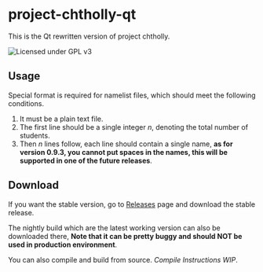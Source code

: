 # project-chtholly-qt
This is the Qt rewritten version of project chtholly.

![Licensed under GPL v3](https://www.gnu.org/graphics/gplv3-with-text-136x68.png)


## Usage
Special format is required for namelist files, which should meet the following conditions.

1. It must be a plain text file.
2. The first line should be a single integer *n*, denoting the total number of students.
3. Then *n* lines follow, each line should contain a single name, **as for version 0.9.3, you cannot put spaces in the names, this will be supported in one of the future releases**.


## Download

If you want the stable version, go to [Releases](https://github.com/Ravenclaw-OIer/project-chtholly-qt/releases) page and download the stable release.

The nightly build which are the latest working version can also be downloaded there, **Note that it can be pretty buggy and should NOT be used in production environment**. 

You can also compile and build from source. *Compile Instructions WIP*.
